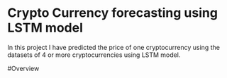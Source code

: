 # Crypto Currency forecasting using LSTM model
In this project I have predicted the price of one cryptocurrency using the datasets of 4 or more cryptocurrencies using LSTM model.

#Overview

